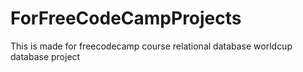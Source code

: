 # ForFreeCodeCampProjects
This is made for freecodecamp course relational database worldcup database project
